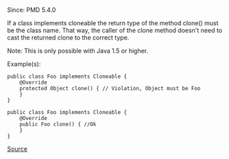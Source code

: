 Since: PMD 5.4.0

If a class implements cloneable the return type of the method clone() must be the class name. That way, the caller
of the clone method doesn't need to cast the returned clone to the correct type.

Note: This is only possible with Java 1.5 or higher.

Example(s):
```
public class Foo implements Cloneable {
    @Override
    protected Object clone() { // Violation, Object must be Foo
    }
}

public class Foo implements Cloneable {
    @Override
    public Foo clone() { //Ok
    }
}
```

[Source](https://pmd.github.io/pmd-5.5.4/pmd-java/rules/java/clone.html#CloneMethodReturnTypeMustMatchClassName)
